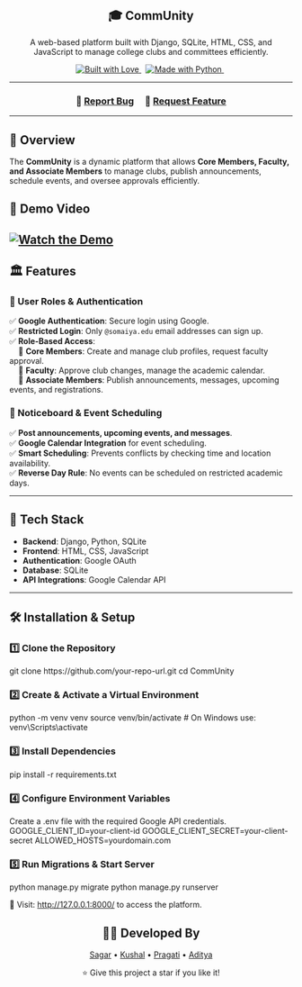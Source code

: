 <h2 align="center">
  🎓 CommUnity
</h2>

<p align="center">
  A web-based platform built with Django, SQLite, HTML, CSS, and JavaScript to manage college clubs and committees efficiently.
</p>

<p align="center">
  <a href="https://forthebadge.com">
    <img src="https://forthebadge.com/images/badges/built-with-love.svg" alt="Built with Love" />
  </a> &nbsp;
  <a href="https://forthebadge.com">
    <img src="https://forthebadge.com/images/badges/made-with-python.svg" alt="Made with Python" />
  </a> &nbsp;
</p>

---
<h3 align="center">
    🔹
    <a href="https://github.com/kushal-s0/CommUnity/issues">Report Bug</a> &nbsp; &nbsp;
    🔹
    <a href="https://github.com/kushal-s0/CommUnity/issues">Request Feature</a>
</h3>

---

## 🌟 Overview
The **CommUnity** is a dynamic platform that allows **Core Members, Faculty, and Associate Members** to manage clubs, publish announcements, schedule events, and oversee approvals efficiently.

## 🎥 Demo Video

[![Watch the Demo](https://img.shields.io/badge/▶-Watch%20Demo-red)](https://drive.google.com/file/d/1gnXLSHoTurimSiFqCFEbPClosUyVyl-U/view?usp=sharing)
---

## 🏛️ Features

### 👥 User Roles & Authentication
✅ **Google Authentication**: Secure login using Google.  
✅ **Restricted Login**: Only `@somaiya.edu` email addresses can sign up.  
✅ **Role-Based Access**:  
&nbsp;&nbsp;&nbsp;&nbsp;📌 **Core Members**: Create and manage club profiles, request faculty approval.  
&nbsp;&nbsp;&nbsp;&nbsp;📌 **Faculty**: Approve club changes, manage the academic calendar.  
&nbsp;&nbsp;&nbsp;&nbsp;📌 **Associate Members**: Publish announcements, messages, upcoming events, and registrations.  

### 📢 Noticeboard & Event Scheduling
✅ **Post announcements, upcoming events, and messages**.  
✅ **Google Calendar Integration** for event scheduling.  
✅ **Smart Scheduling**: Prevents conflicts by checking time and location availability.  
✅ **Reverse Day Rule**: No events can be scheduled on restricted academic days.  

---

## 🚀 Tech Stack
- **Backend**: Django, Python, SQLite
- **Frontend**: HTML, CSS, JavaScript
- **Authentication**: Google OAuth
- **Database**: SQLite
- **API Integrations**: Google Calendar API

---

## 🛠 Installation & Setup

<h3>1️⃣ Clone the Repository</h3>
git clone https://github.com/your-repo-url.git
cd CommUnity

<h3>2️⃣ Create & Activate a Virtual Environment</h3>
python -m venv venv
source venv/bin/activate  # On Windows use: venv\Scripts\activate

<h3>3️⃣ Install Dependencies</h3>
pip install -r requirements.txt


<h3>4️⃣ Configure Environment Variables</h3>
Create a .env file with the required Google API credentials.
GOOGLE_CLIENT_ID=your-client-id
GOOGLE_CLIENT_SECRET=your-client-secret
ALLOWED_HOSTS=yourdomain.com


<h3>5️⃣ Run Migrations & Start Server</h3>
python manage.py migrate
python manage.py runserver

🚀 Visit: http://127.0.0.1:8000/ to access the platform.

<h2 align="center">👨‍💻 Developed By</h2> <p align="center"> <a href="https://github.com/Sagar-Shetty0804">Sagar</a> • <a href="https://github.com/kushal-s0">Kushal</a> • <a href="https://github.com/pTIWARI-20">Pragati</a> • <a href="https://github.com/aditya-s27">Aditya</a> </p> <p align="center"> ⭐ Give this project a star if you like it! </p> 
